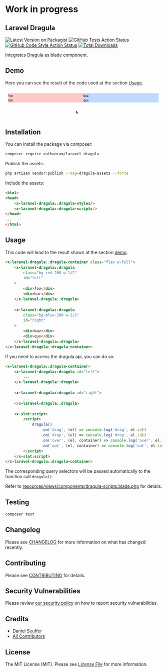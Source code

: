 # Work in progress

## Laravel Dragula

[![Latest Version on Packagist](https://img.shields.io/packagist/v/authanram/laravel-dragula.svg?style=flat-square)](https://packagist.org/packages/authanram/laravel-dragula)
[![GitHub Tests Action Status](https://img.shields.io/github/workflow/status/authanram/laravel-dragula/run-tests?label=tests)](https://github.com/authanram/laravel-dragula/actions?query=workflow%3Arun-tests+branch%3Amain)
[![GitHub Code Style Action Status](https://img.shields.io/github/workflow/status/authanram/laravel-dragula/Fix%20PHP%20code%20style%20issues?label=code%20style)](https://github.com/authanram/laravel-dragula/actions?query=workflow%3A"Fix+PHP+code+style+issues"+branch%3Amain)
[![Total Downloads](https://img.shields.io/packagist/dt/authanram/laravel-dragula.svg?style=flat-square)](https://packagist.org/packages/authanram/laravel-dragula)

Integrates [Dragula](https://bevacqua.github.io/dragula/) as blade component.

## Demo

Here you can see the result of the code used at the section [Usage](#usage).

![Animated demonstration of Laravel Dragula](.github/assets/laravel-dragula-demo.gif)

## Installation

You can install the package via composer:

```bash
composer require authanram/laravel-dragula
```

Publish the assets:

```bash
php artisan vendor:publish --tag=dragula-assets --force
```

Include the assets:

```html
<html>
<head>
    <x-laravel-dragula::dragula-styles/>
    <x-laravel-dragula::dragula-scripts/>
</head>
...
</html>
```

## Usage

This code will lead to the result shown at the section [demo](#demo).

```html
<x-laravel-dragula::dragula-container class="flex w-full">
    <x-laravel-dragula::dragula
        class="bg-red-200 w-1/2"
        id="left"
    >
        <div>foo</div>
        <div>bar</div>
    </x-laravel-dragula::dragula>
    
    <x-laravel-dragula::dragula
        class="bg-blue-200 w-1/2"
        id="right"
    >
        <div>baz</div>
        <div>qux</div>
    </x-laravel-dragula::dragula>
</x-laravel-dragula::dragula-container>
```

If you need to access the dragula api, you can do so:

```html
<x-laravel-dragula::dragula-container>
    <x-laravel-dragula::dragula id="left">
        ...
    </x-laravel-dragula::dragula>
    
    <x-laravel-dragula::dragula id="right">
        ...
    </x-laravel-dragula::dragula>
    
    <x-slot:script>
        <script>
            dragula()
                .on('drag', (el) => console.log('drag', el.id))
                .on('drop', (el) => console.log('drop', el.id))
                .on('over', (el, container) => console.log('over', el.id, container))
                .on('out', (el, container) => console.log('out', el.id, container));
        </script>
    </x-slot:script>
</x-laravel-dragula::dragula-container>
```

The corresponding query selectors will be passed automatically to the function call `dragula()`.

Refer to [resources/views/components/dragula-scripts.blade.php](https://github.com/authanram/laravel-dragula/blob/master/resources/views/components/dragula-scripts.blade.php) for details.

## Testing

```bash
composer test
```

## Changelog

Please see [CHANGELOG](CHANGELOG.md) for more information on what has changed recently.

## Contributing

Please see [CONTRIBUTING](.github/CONTRIBUTING.md) for details.

## Security Vulnerabilities

Please review [our security policy](security/policy) on how to report security vulnerabilities.

## Credits

- [Daniel Seuffer](https://github.com/authanram)
- [All Contributors](../../contributors)

## License

The MIT License (MIT). Please see [License File](LICENSE.md) for more information.
